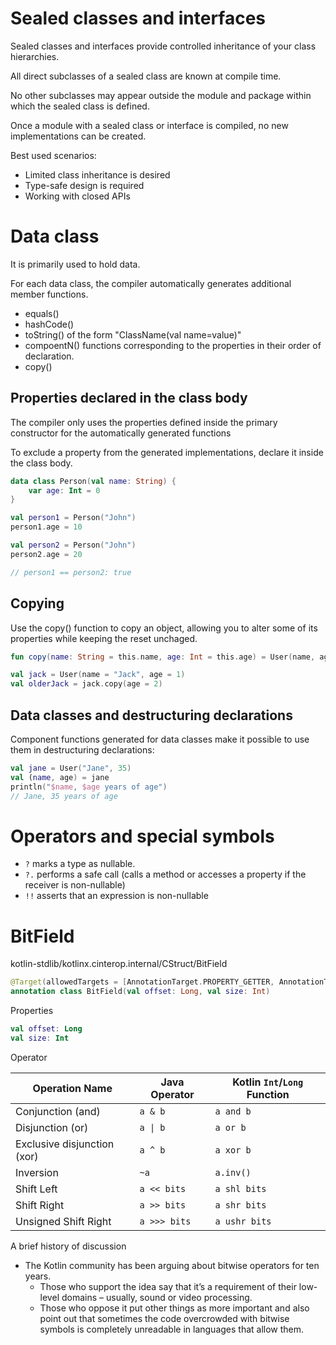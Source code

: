 # Sealed classes and interfaces

Sealed classes and interfaces provide controlled inheritance of your class hierarchies.

All direct subclasses of a sealed class are known at compile time.

No other subclasses may appear outside the module and package within which the sealed class is defined.

Once a module with a sealed class or interface is compiled, no new implementations can be created.

Best used scenarios:
- Limited class inheritance is desired
- Type-safe design is required
- Working with closed APIs


# Data class

It is primarily used to hold data.

For each data class, the compiler automatically generates additional member functions.

- equals()
- hashCode()
- toString() of the form "ClassName(val name=value)"
- compoentN() functions corresponding to the properties in their order of declaration.
- copy()

## Properties declared in the class body

The compiler only uses the properties defined inside the primary constructor for the automatically generated functions

To exclude a property from the generated implementations, declare it inside the class body.

```Kotlin
data class Person(val name: String) {
    var age: Int = 0
}

val person1 = Person("John")
person1.age = 10

val person2 = Person("John")
person2.age = 20

// person1 == person2: true
```

## Copying

Use the copy() function to copy an object, allowing you to alter some of its properties while keeping the reset unchaged.

```Kotlin
fun copy(name: String = this.name, age: Int = this.age) = User(name, age)

val jack = User(name = "Jack", age = 1)
val olderJack = jack.copy(age = 2)
```

## Data classes and destructuring declarations

Component functions generated for data classes make it possible to use them in destructuring declarations:

```Kotlin
val jane = User("Jane", 35)
val (name, age) = jane
println("$name, $age years of age")
// Jane, 35 years of age
```

# Operators and special symbols

- `?` marks a type as nullable.
- `?.` performs a safe call (calls a method or accesses a property if the receiver is non-nullable)
- `!!` asserts that an expression is non-nullable

# BitField

kotlin-stdlib/kotlinx.cinterop.internal/CStruct/BitField
```Kotlin
@Target(allowedTargets = [AnnotationTarget.PROPERTY_GETTER, AnnotationTarget.PROPERTY_SETTER])
annotation class BitField(val offset: Long, val size: Int)
```

Properties
```Kotlin
val offset: Long
val size: Int
```

Operator

| Operation Name                | Java Operator | Kotlin `Int`\/`Long` Function |
|-------------------------------|---------------|-------------------------------|
| Conjunction (and)             | `a & b`       | `a and b`                     |
| Disjunction (or)              | `a \| b`      | `a or b`                      |
| Exclusive disjunction (xor)   | `a ^ b`       | `a xor b`                     |
| Inversion                     | `~a`          | `a.inv()`                     |
| Shift Left                    | `a << bits`   | `a shl bits`                  |
| Shift Right                   | `a >> bits`   | `a shr bits`                  |
| Unsigned Shift Right          | `a >>> bits`  | `a ushr bits`                 |

A brief history of discussion

- The Kotlin community has been arguing about bitwise operators for ten years.
  - Those who support the idea say that it’s a requirement of their low-level domains – usually, sound or video processing.
  - Those who oppose it put other things as more important and also point out that sometimes the code overcrowded with bitwise symbols is completely unreadable in languages that allow them.
